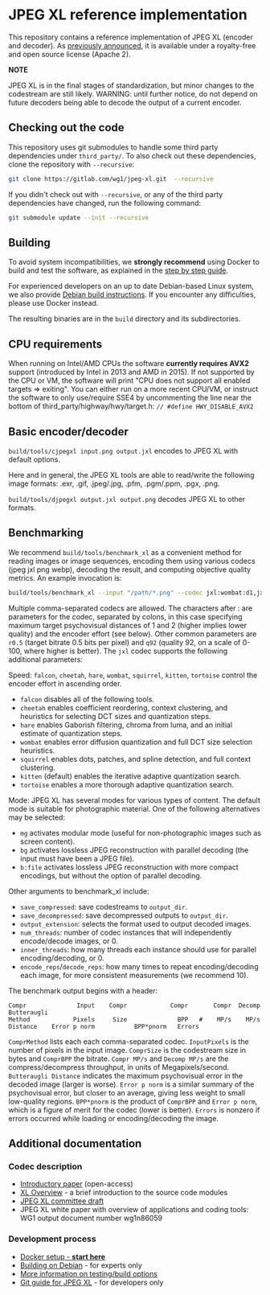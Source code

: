 # JPEG XL reference implementation

This repository contains a reference implementation of JPEG XL (encoder and
decoder). As [previously announced](https://jpeg.org/items/20190803_press.html),
it is available under a royalty-free and open source license (Apache 2).

**NOTE**

JPEG XL is in the final stages of standardization, but minor changes to the
codestream are still likely. WARNING: until further notice, do not depend on
future decoders being able to decode the output of a current encoder.

## Checking out the code

This repository uses git submodules to handle some third party dependencies
under `third_party/`. To also check out these dependencies, clone the
repository with `--recursive`:

```bash
git clone https://gitlab.com/wg1/jpeg-xl.git  --recursive
```

If you didn't check out with `--recursive`, or any of the third party
dependencies have changed, run the following command:

```bash
git submodule update --init --recursive
```

## Building

To avoid system incompatibilities, we **strongly recommend** using Docker to
build and test the software, as explained in the
[step by step guide](doc/developing_in_docker.md).

For experienced developers on an up to date Debian-based Linux system, we
also provide [Debian build instructions](doc/building_in_debian.md). If you
encounter any difficulties, please use Docker instead.

The resulting binaries are in the `build` directory and its subdirectories.

## CPU requirements

When running on Intel/AMD CPUs the software **currently requires AVX2** support
(introduced by Intel in 2013 and AMD in 2015). If not supported by the CPU or
VM, the software will print "CPU does not support all enabled targets =>
exiting". You can either run on a more recent CPU/VM, or instruct the software
to only use/require SSE4 by uncommenting the line near the bottom of
third_party/highway/hwy/target.h:
`// #define HWY_DISABLE_AVX2`

## Basic encoder/decoder

`build/tools/cjpegxl input.png output.jxl` encodes to JPEG XL with default
options.

Here and in general, the JPEG XL tools are able to read/write the following
image formats: .exr, .gif, .jpeg/.jpg, .pfm, .pgm/.ppm, .pgx, .png.

`build/tools/djpegxl output.jxl output.png` decodes JPEG XL to other formats.

## Benchmarking

We recommend `build/tools/benchmark_xl` as a convenient method for reading
images or image sequences, encoding them using various codecs (jpeg jxl png
webp), decoding the result, and computing objective quality metrics. An example
invocation is:

```bash
build/tools/benchmark_xl --input "/path/*.png" --codec jxl:wombat:d1,jxl:cheetah:d2
```

Multiple comma-separated codecs are allowed. The characters after : are
parameters for the codec, separated by colons, in this case specifying maximum
target psychovisual distances of 1 and 2 (higher implies lower quality) and
the encoder effort (see below). Other common parameters are `r0.5` (target
bitrate 0.5 bits per pixel) and `q92` (quality 92, on a scale of 0-100, where
higher is better). The `jxl` codec supports the following additional parameters:

Speed: `falcon`, `cheetah`, `hare`, `wombat`, `squirrel`, `kitten`, `tortoise`
control the encoder effort in ascending order.

*   `falcon` disables all of the following tools.
*   `cheetah` enables coefficient reordering, context clustering, and heuristics
    for selecting DCT sizes and quantization steps.
*   `hare` enables Gaborish filtering, chroma from luma, and an initial estimate
    of quantization steps.
*   `wombat` enables error diffusion quantization and full DCT size selection
    heuristics.
*   `squirrel` enables dots, patches, and spline detection, and full context
    clustering.
*   `kitten` (default) enables the iterative adaptive quantization search.
*   `tortoise` enables a more thorough adaptive quantization search.

Mode: JPEG XL has several modes for various types of content. The default mode
is suitable for photographic material. One of the following alternatives may be
selected:

*   `mg` activates modular mode (useful for non-photographic images such as
    screen content).
*   `bg` activates lossless JPEG reconstruction with parallel decoding (the
    input must have been a JPEG file).
*   `b:file` activates lossless JPEG reconstruction with more compact encodings,
    but without the option of parallel decoding.

Other arguments to benchmark_xl include:

*   `save_compressed`: save codestreams to `output_dir`.
*   `save_decompressed`: save decompressed outputs to `output_dir`.
*   `output_extension`: selects the format used to output decoded images.
*   `num_threads`: number of codec instances that will independently
    encode/decode images, or 0.
*   `inner_threads`: how many threads each instance should use for parallel
    encoding/decoding, or 0.
*   `encode_reps`/`decode_reps`: how many times to repeat encoding/decoding
    each image, for more consistent measurements (we recommend 10).

The benchmark output begins with a header:

```
Compr              Input    Compr            Compr       Compr  Decomp  Butteraugli
Method            Pixels     Size              BPP   #    MP/s    MP/s     Distance    Error p norm           BPP*pnorm   Errors
```

`ComprMethod` lists each each comma-separated codec. `InputPixels` is the number
of pixels in the input image. `ComprSize` is the codestream size in bytes and
`ComprBPP` the bitrate. `Compr MP/s` and `Decomp MP/s` are the
compress/decompress throughput, in units of Megapixels/second.
`Butteraugli Distance` indicates the maximum psychovisual error in the decoded
image (larger is worse). `Error p norm` is a similar summary of the psychovisual
error, but closer to an average, giving less weight to small low-quality
regions. `BPP*pnorm` is the product of `ComprBPP` and `Error p norm`, which is a
figure of merit for the codec (lower is better). `Errors` is nonzero if errors
occurred while loading or encoding/decoding the image.

## Additional documentation

### Codec description

*   [Introductory paper](https://www.spiedigitallibrary.org/proceedings/Download?fullDOI=10.1117%2F12.2529237) (open-access)
*   [XL Overview](doc/xl_overview.md) - a brief introduction to the
    source code modules
*   [JPEG XL committee draft](https://arxiv.org/abs/1908.03565)
*   JPEG XL white paper with overview of applications and coding tools:
    WG1 output document number wg1n86059

### Development process
*   [Docker setup - **start here**](doc/developing_in_docker.md)
*   [Building on Debian](doc/developing_in_debian.md) - for experts only
*   [More information on testing/build options](doc/building_and_testing.md)
*   [Git guide for JPEG XL](doc/developing_in_gitlab.md) - for developers only
